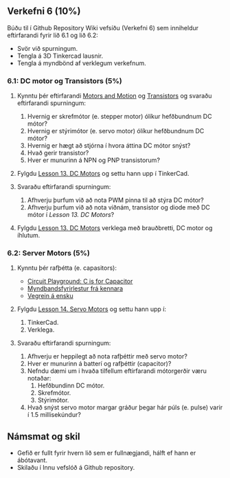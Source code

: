 

## Verkefni 6 (10%)
Búðu til í Github Repository Wiki vefsíðu (Verkefni 6) sem inniheldur eftirfarandi fyrir lið 6.1 og lið 6.2:

* Svör við spurningum.
* Tengla á 3D Tinkercad lausnir.
* Tengla á myndbönd af verklegum verkefnum.


### 6.1: DC motor og Transistors (5%)

1. Kynntu þér eftirfarandi [Motors and Motion](https://www.instructables.com/lesson/Motors-and-Motion/)
og [Transistors](https://www.instructables.com/lesson/Transistors/) og svaraðu eftirfarandi spurningum:

   1. Hvernig er skrefmótor (e. stepper motor) ólíkur hefðbundnum DC mótor? 
   1. Hvernig er stýrimótor (e. servo motor) ólíkur hefðbundnum DC mótor? 
   1. Hvernig er hægt að stjórna í hvora áttina DC mótor snýst?    
   1. Hvað gerir transistor?
   1. Hver er munurinn á NPN og PNP transistorum?

1. Fylgdu [Lesson 13. DC Motors](https://learn.adafruit.com/adafruit-arduino-lesson-13-dc-motors) og settu hann upp í TinkerCad.

1. Svaraðu eftirfarandi spurningum:

   1. Afhverju þurfum við að nota PWM pinna til að stýra DC mótor?
   1. Afhverju þurfum við að nota viðnám, transistor og diode með DC mótor í _Lesson 13. DC Motors_?

1. Fylgdu [Lesson 13. DC Motors](https://learn.adafruit.com/adafruit-arduino-lesson-13-dc-motors) verklega með brauðbretti, DC motor og íhlutum.


### 6.2: Server Motors (5%)
1. Kynntu þér rafþétta (e. capasitors):
   * [Circuit Playground: C is for Capacitor](https://learn.adafruit.com/circuit-playground-c-is-for-capacitor/video)
   * [Myndbandsfyrirlestur frá kennara](https://www.youtube.com/watch?v=XOumiF_F8ww&feature=youtu.be)
   * [Vegrein á ensku](https://www.instructables.com/lesson/Capacitors-2/)

1. Fylgdu [Lesson 14. Servo Motors](https://learn.adafruit.com/adafruit-arduino-lesson-14-servo-motors) og settu hann upp í:

   1. TinkerCad.
   1. Verklega.
   
1. Svaraðu eftirfarandi spurningum:

   1. Afhverju er heppilegt að nota rafþéttir með servo motor?
   1. Hver er munurinn á batterí og rafþéttir (capacitor)?
   1. Nefndu dæmi um i hvaða tilfellum eftirfarandi mótorgerðir væru notaðar: 
        1. Hefðbundinn DC mótor.
        1. Skrefmótor.
        1. Stýrimótor.
   1. Hvað snýst servo motor margar gráður þegar hár púls (e. pulse) varir í 1.5 millisekúndur?
  
## Námsmat og skil

* Gefið er fullt fyrir hvern lið sem er fullnægjandi, hálft ef hann er ábótavant. 
* Skilaðu í Innu vefslóð á Github repository.
